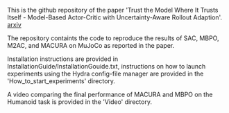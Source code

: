 This is the github repository of the paper 'Trust the Model Where It Trusts Itself - Model-Based Actor-Critic with Uncertainty-Aware Rollout Adaption'. [arxiv](https://arxiv.org/abs/2405.19014)

The repository containts the code to reproduce the results of SAC, MBPO, M2AC, and MACURA on MuJoCo as reported in the paper.

Installation instructions are provided in InstallationGuide/InstallationGouide.txt, instructions on how to launch experiments using the Hydra config-file manager are provided in the 'How_to_start_experiments' directory.

A video comparing the final performance of MACURA and MBPO on the Humanoid task is provided in the 'Video' directory.
